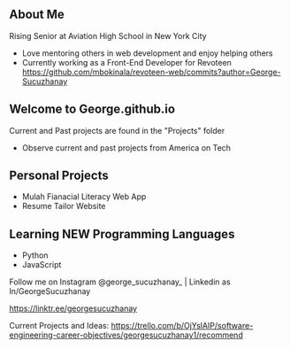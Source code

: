 ## About Me
Rising Senior at Aviation High School in New York City
- Love mentoring others in web development and enjoy helping others
- Currently working as a Front-End Developer for Revoteen
https://github.com/mbokinala/revoteen-web/commits?author=George-Sucuzhanay

## Welcome to George.github.io
Current and Past projects are found in the "Projects" folder
- Observe current and past projects from America on Tech

## Personal Projects
- Mulah Fianacial Literacy Web App
- Resume Tailor Website

## Learning NEW Programming Languages
- Python
- JavaScript

<p>Follow me on Instagram @george_sucuzhanay_  |  Linkedin as ln/GeorgeSucuzhanay </p>

https://linktr.ee/georgesucuzhanay

Current Projects and Ideas:
https://trello.com/b/OjYslAIP/software-engineering-career-objectives/georgesucuzhanay1/recommend
